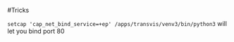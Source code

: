 #Tricks

`setcap 'cap_net_bind_service=+ep' /apps/transvis/venv3/bin/python3` will let you bind port 80
